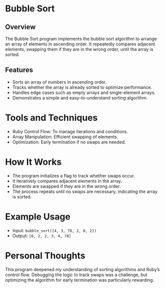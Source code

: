 # Bubble Sort

## Overview
The Bubble Sort program implements the bubble sort algorithm to arrange an array of elements in ascending order. It repeatedly compares adjacent elements, swapping them if they are in the wrong order, until the array is sorted.

## Features
- Sorts an array of numbers in ascending order.
- Tracks whether the array is already sorted to optimize performance.
- Handles edge cases such as empty arrays and single-element arrays.
- Demonstrates a simple and easy-to-understand sorting algorithm.

# Tools and Techniques
- Ruby Control Flow: To manage iterations and conditions.
- Array Manipulation: Efficient swapping of elements.
- Optimization: Early termination if no swaps are needed.

# How It Works
- The program initializes a flag to track whether swaps occur.
- It iteratively compares adjacent elements in the array.
- Elements are swapped if they are in the wrong order.
- The process repeats until no swaps are necessary, indicating the array is sorted.

# Example Usage
- Input:
```bubble_sort([4, 3, 78, 2, 0, 2])```
- Output:
```[0, 2, 2, 3, 4, 78]```

# Personal Thoughts
This program deepened my understanding of sorting algorithms and Ruby’s control flow. Debugging the logic to track swaps was a challenge, but optimizing the algorithm for early termination was particularly rewarding.